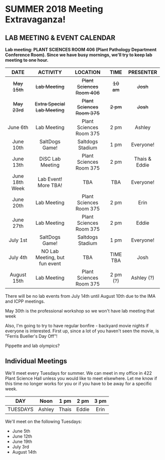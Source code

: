 # SUMMER 2018 Meeting Extravaganza!

## LAB MEETING & EVENT CALENDAR

__Lab meeting: PLANT SCIENCES ROOM 406 (Plant Pathology Department Conference Room). Since we have busy mornings, we'll try to keep lab meeting to one hour.__

**DATE** | **ACTIVITY** | **LOCATION** | **TIME** | **PRESENTER**
:-----:|:-----:|:-----:|:-----:|:-----:
~~May 15th~~ | ~~Lab Meeting~~ | ~~Plant Sciences Room 406~~ | ~~10 am~~ | ~~Josh~~
~~May 23rd~~ | ~~Extra Special Lab Meeting~~ | ~~Plant Sciences Room 375~~ | ~~2 pm~~ | ~~Josh~~
June 6th | Lab Meeting | Plant Sciences Room 375 | 2 pm | Ashley
June 10th | SaltDogs Game! | Saltdogs Stadium | 1 pm | Everyone!
June 13th | DiSC Lab Meeting | Plant Sciences Room 375 | 2 pm | Thais & Eddie
June 18th Week | Lab Event! More TBA! | TBA | TBA | Everyone!
June 20th | Lab Meeting | Plant Sciences Room 375 | 2 pm | Erin
June 27th | Lab Meeting | Plant Sciences Room 375 | 2 pm | Eddie
July 1st | SaltDogs Game! | Saltdogs Stadium | 1 pm | Everyone!
July 4th | NO Lab Meeting, but fun event | TBA | TIME TBA | Josh
August 15th | Lab Meeting | Plant Sciences Room 375 | 2 pm (?) | Ashley (?)

There will be no lab events from July 14th until August 10th due to the IMA and ICPP meetings.

May 30th is the professional workshop so we won't have lab meeting that week

Also, I'm going to try to have regular bonfire - backyard movie nights if everyone is interested. First up, since a lot of you haven't seen the movie, is "Ferris Bueller's Day Off"!



Pippette and lab olympics?

## __Individual Meetings__

We'll meet every Tuesdays for summer. We can meet in my office in 422 Plant Science Hall unless you would like to meet elsewhere. Let me know if this time no longer works for you or if you have to be away for a specific week.

**DAY** | **Noon** | **1 pm** | **2 pm** | **3 pm**
:-----:|:-----:|:-----:|:-----:|:-----:
TUESDAYS | Ashley | Thais | Eddie | Erin

We'll meet on the following Tuesdays:
- June 5th
- June 12th
- June 19th
- July 3rd
- August 14th
